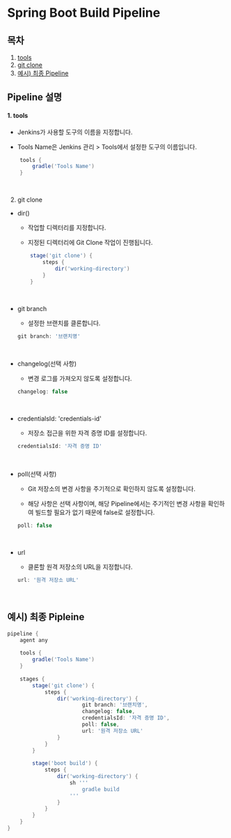 # Spring Boot Build Pipeline

## 목차

1. [tools](#1-tools)
2. [git clone](#2-git-clone)
3. [예시) 최종 Pipeline](#예시-최종-pipeline)

## Pipeline 설명

#### 1. tools

- Jenkins가 사용할 도구의 이름을 지정합니다.

- Tools Name은 Jenkins 관리 > Tools에서 설정한 도구의 이름입니다.

```groovy
    tools {
        gradle('Tools Name')
    }
```

<br>

2. git clone

- dir()

    - 작업할 디렉터리를 지정합니다.

    - 지정된 디렉터리에 Git Clone 작업이 진행됩니다.

    ```groovy
        stage('git clone') {
            steps {
                dir('working-directory')
            }
        }
    ```

<br>

- git branch

    - 설정한 브랜치를 클론합니다.

    ```groovy
    git branch: '브랜치명'
    ```

<br>

- changelog(선택 사항)

    - 변경 로그를 가져오지 않도록 설정합니다.

    ```groovy
    changelog: false
    ```

<br>

- credentialsId: 'credentials-id'

    - 저장소 접근을 위한 자격 증명 ID를 설정합니다.

    ```groovy
    credentialsId: '자격 증명 ID'
    ```

<br>

- poll(선택 사항)

    - Git 저장소의 변경 사항을 주기적으로 확인하지 않도록 설정합니다.

    - 해당 사항은 선택 사항이며, 해당 Pipeline에서는 주기적인 변경 사항을 확인하여 빌드할 필요가 없기 때문에 false로 설정합니다.

    ```groovy
    poll: false
    ```

<br>

- url

    - 클론할 원격 저장소의 URL을 지정합니다.

    ```groovy
    url: '원격 저장소 URL'
    ```

<br/>

## 예시) 최종 Pipleine

```groovy
pipeline {
    agent any
    
    tools {
        gradle('Tools Name')
    }
    
    stages {
        stage('git clone') {
            steps {
                dir('working-directory') {
                        git branch: '브랜치명',
                        changelog: false,
                        credentialsId: '자격 증명 ID',
                        poll: false,
                        url: '원격 저장소 URL'
                }
            }
        }
        
        stage('boot build') {
            steps {
                dir('working-directory') {
                    sh '''
                        gradle build
                    '''
                }
            }
        }
    }
}
```
